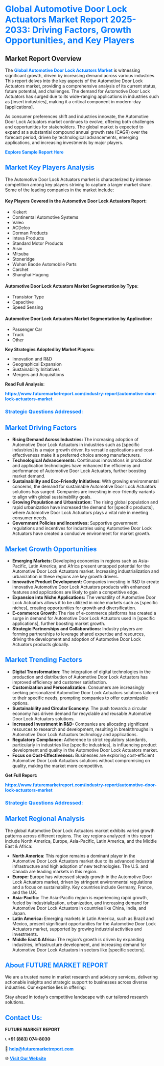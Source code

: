 <h1 style="color: #007BFF;">Global Automotive Door Lock Actuators Market Report 2025-2033: Driving Factors, Growth Opportunities, and Key Players</h1>

<section id="overview">
<h2>Market Report Overview</h2>
<p>The <a href="https://www.futuremarketreport.com/industry-report/automotive-door-lock-actuators-market" style="color: #007BFF; text-decoration: none;"><strong>Global Automotive Door Lock Actuators Market</strong></a> is witnessing significant growth, driven by increasing demand across various industries. This report delves into the key aspects of the Automotive Door Lock Actuators market, providing a comprehensive analysis of its current status, future potential, and challenges. The demand for Automotive Door Lock Actuators has surged due to its wide-ranging applications in industries such as [insert industries], making it a critical component in modern-day [applications].</p>
<p>As consumer preferences shift and industries innovate, the Automotive Door Lock Actuators market continues to evolve, offering both challenges and opportunities for stakeholders. The global market is expected to expand at a substantial compound annual growth rate (CAGR) over the forecast period, driven by technological advancements, emerging applications, and increasing investments by major players.</p>
</section>

<section id="overview">
<p><a href="https://www.futuremarketreport.com/request-sample/reportId=53683" style="color: #007BFF; text-decoration: none;"><strong>Explore Sample Report Here</strong></a></p>
</section>

<section id="key-players">
<h2 style="color: #007BFF;">Market Key Players Analysis</h2>
<p>The Automotive Door Lock Actuators market is characterized by intense competition among key players striving to capture a larger market share. Some of the leading companies in the market include:</p>
<h4>Key Players Covered in the Automotive Door Lock Actuators Report:</h4>
<ul><li>Kiekert</li><li>Continental Automotive Systems</li><li>Valeo</li><li>ACDelco</li><li>Dorman Products</li><li>Inteva Products</li><li>Standard Motor Products</li><li>Aisin</li><li>Mitsuba</li><li>Stoneridge</li><li>Wuhan Baode Automobile Parts</li><li>Carchet</li><li>Shanghai Hugong</li></ul>
<h4>Automotive Door Lock Actuators Market Segmentation by Type:</h4>
<ul><li>Transistor Type</li><li>Capacitive</li><li>Speed Sensing</li></ul>

<h4>Automotive Door Lock Actuators Market Segmentation by Application:</h4>
<ul><li>Passenger Car</li><li>Truck</li><li>Other</li></ul>
<p><strong>Key Strategies Adopted by Market Players:</strong></p>
<ul>
<li>Innovation and R&D</li>
<li>Geographical Expansion</li>
<li>Sustainability Initiatives</li>
<li>Mergers and Acquisitions</li>
</ul>
</section>

<section>
<p><strong>Read Full Analysis: </strong></p><a href="https://www.futuremarketreport.com/industry-report/automotive-door-lock-actuators-market" style="color: #007BFF; text-decoration: none;"><strong>https://www.futuremarketreport.com/industry-report/automotive-door-lock-actuators-market</strong></a>
<h3 style="color: #007BFF;">Strategic Questions Addressed:</h3>
</section>

<section id="driving-factors">
<h2 style="color: #007BFF;">Market Driving Factors</h2>
<ul>
<li><strong>Rising Demand Across Industries:</strong> The increasing adoption of Automotive Door Lock Actuators in industries such as [specific industries] is a major growth driver. Its versatile applications and cost-effectiveness make it a preferred choice among manufacturers.</li>
<li><strong>Technological Advancements:</strong> Continuous innovations in production and application technologies have enhanced the efficiency and performance of Automotive Door Lock Actuators, further boosting market demand.</li>
<li><strong>Sustainability and Eco-Friendly Initiatives:</strong> With growing environmental concerns, the demand for sustainable Automotive Door Lock Actuators solutions has surged. Companies are investing in eco-friendly variants to align with global sustainability goals.</li>
<li><strong>Growing Population and Urbanization:</strong> The rising global population and rapid urbanization have increased the demand for [specific products], where Automotive Door Lock Actuators plays a vital role in meeting consumer needs.</li>
<li><strong>Government Policies and Incentives:</strong> Supportive government regulations and incentives for industries using Automotive Door Lock Actuators have created a conducive environment for market growth.</li>
</ul>
</section>

<section id="growth-opportunities">
<h2 style="color: #007BFF;">Market Growth Opportunities</h2>
<ul>
<li><strong>Emerging Markets:</strong> Developing economies in regions such as Asia-Pacific, Latin America, and Africa present untapped potential for the Automotive Door Lock Actuators market. Increasing industrialization and urbanization in these regions are key growth drivers.</li>
<li><strong>Innovative Product Development:</strong> Companies investing in R&D to create innovative Automotive Door Lock Actuators products with enhanced features and applications are likely to gain a competitive edge.</li>
<li><strong>Expansion into Niche Applications:</strong> The versatility of Automotive Door Lock Actuators allows it to be utilized in niche markets such as [specific niches], creating opportunities for growth and diversification.</li>
<li><strong>E-commerce Growth:</strong> The rise of e-commerce platforms has created a surge in demand for Automotive Door Lock Actuators used in [specific applications], further boosting market growth.</li>
<li><strong>Strategic Partnerships and Collaborations:</strong> Industry players are forming partnerships to leverage shared expertise and resources, driving the development and adoption of Automotive Door Lock Actuators products globally.</li>
</ul>
</section>

<section id="trending-factors">
<h2 style="color: #007BFF;">Market Trending Factors</h2>
<ul>
<li><strong>Digital Transformation:</strong> The integration of digital technologies in the production and distribution of Automotive Door Lock Actuators has improved efficiency and customer satisfaction.</li>
<li><strong>Customization and Personalization:</strong> Consumers are increasingly seeking personalized Automotive Door Lock Actuators solutions tailored to their specific needs, prompting companies to offer customizable options.</li>
<li><strong>Sustainability and Circular Economy:</strong> The push towards a circular economy has driven demand for recyclable and reusable Automotive Door Lock Actuators solutions.</li>
<li><strong>Increased Investment in R&D:</strong> Companies are allocating significant resources to research and development, resulting in breakthroughs in Automotive Door Lock Actuators technology and applications.</li>
<li><strong>Regulatory Compliance:</strong> Adherence to strict regulatory standards, particularly in industries like [specific industries], is influencing product development and quality in the Automotive Door Lock Actuators market.</li>
<li><strong>Focus on Cost-Effectiveness:</strong> Businesses are exploring cost-efficient Automotive Door Lock Actuators solutions without compromising on quality, making the market more competitive.</li>
</ul>
</section>

<section>
<p><strong>Get Full Report: </strong></p><a href="https://www.futuremarketreport.com/industry-report/automotive-door-lock-actuators-market" style="color: #007BFF; text-decoration: none;"><strong>https://www.futuremarketreport.com/industry-report/automotive-door-lock-actuators-market</strong></a>
<h3 style="color: #007BFF;">Strategic Questions Addressed:</h3>
</section>


<section id="regional-analysis">
<h2 style="color: #007BFF;">Market Regional Analysis</h2>
<p>The global Automotive Door Lock Actuators market exhibits varied growth patterns across different regions. The key regions analyzed in this report include North America, Europe, Asia-Pacific, Latin America, and the Middle East & Africa:</p>
<ul>
<li><strong>North America:</strong> This region remains a dominant player in the Automotive Door Lock Actuators market due to its advanced industrial infrastructure and high adoption of new technologies. The U.S. and Canada are leading markets in this region.</li>
<li><strong>Europe:</strong> Europe has witnessed steady growth in the Automotive Door Lock Actuators market, driven by stringent environmental regulations and a focus on sustainability. Key countries include Germany, France, and the U.K.</li>
<li><strong>Asia-Pacific:</strong> The Asia-Pacific region is experiencing rapid growth, fueled by industrialization, urbanization, and increasing demand for Automotive Door Lock Actuators in countries like China, India, and Japan.</li>
<li><strong>Latin America:</strong> Emerging markets in Latin America, such as Brazil and Mexico, present significant opportunities for the Automotive Door Lock Actuators market, supported by growing industrial activities and investments.</li>
<li><strong>Middle East & Africa:</strong> The region’s growth is driven by expanding industries, infrastructure development, and increasing demand for Automotive Door Lock Actuators in sectors like [specific sectors].</li>
</ul>
</section>

<footer>
<h2 style="color: #007BFF;">About FUTURE MARKET REPORT</h2>
<p>We are a trusted name in market research and advisory services, delivering actionable insights and strategic support to businesses across diverse industries. Our expertise lies in offering:</p>

<p>Stay ahead in today’s competitive landscape with our tailored research solutions.</p>

<h2 style="color: #007BFF;">Contact Us:</h2>
<p><strong>FUTURE MARKET REPORT</strong></p>
<p>📞 <strong>+91 (883) 074-8030</strong></p>
<p>📧 <strong><a href="mailto:help@futuremarketreport.com" style="color: #007BFF;">help@futuremarketreport.com</a></strong></p>
<p>🌐 <strong><a href="https://www.futuremarketreport.com/" style="color: #007BFF;">Visit Our Website</a></strong></p>
</footer>